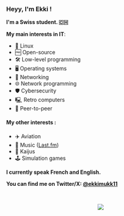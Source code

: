 ### Heyy, I'm Ekki !

**I'm a Swiss student. 🇨🇭**

**My main interests in IT**:
- 🐧 Linux
- 🆓 Open-source
- 🛠️ Low-level programming
- 🖥️ Operating systems
- 📡 Networking
- 🌐 Network programming
- 🛡️ Cybersecurity
- 🖳 Retro computers
- 🔗 Peer-to-peer

#### My other interests :
- ✈️ Aviation
- 🎵 Music ([Last.fm](https://www.last.fm/user/EKKI-5))
- 🐲 Kaijus
- 🕹️ Simulation games

**I currently speak French and English.**

**You can find me on Twitter/X: [@ekkimukk11](https://twitter.com/ekkimukk11)**

<br>

<p align="center">
  <img src="https://github.com/user-attachments/assets/1a4d3ec0-f3fc-4966-a785-cb71ce47238f" />
</p>
